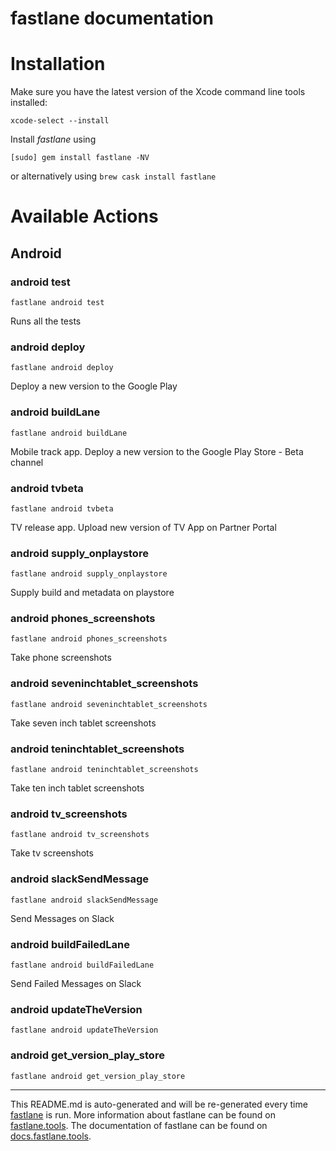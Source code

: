 fastlane documentation
================
# Installation

Make sure you have the latest version of the Xcode command line tools installed:

```
xcode-select --install
```

Install _fastlane_ using
```
[sudo] gem install fastlane -NV
```
or alternatively using `brew cask install fastlane`

# Available Actions
## Android
### android test
```
fastlane android test
```
Runs all the tests
### android deploy
```
fastlane android deploy
```
Deploy a new version to the Google Play
### android buildLane
```
fastlane android buildLane
```
Mobile track app. Deploy a new version to the Google Play Store - Beta channel
### android tvbeta
```
fastlane android tvbeta
```
TV release app. Upload new version of TV App on Partner Portal
### android supply_onplaystore
```
fastlane android supply_onplaystore
```
Supply build and metadata on playstore
### android phones_screenshots
```
fastlane android phones_screenshots
```
Take phone screenshots
### android seveninchtablet_screenshots
```
fastlane android seveninchtablet_screenshots
```
Take seven inch tablet screenshots
### android teninchtablet_screenshots
```
fastlane android teninchtablet_screenshots
```
Take ten inch tablet screenshots
### android tv_screenshots
```
fastlane android tv_screenshots
```
Take tv screenshots
### android slackSendMessage
```
fastlane android slackSendMessage
```
Send Messages on Slack
### android buildFailedLane
```
fastlane android buildFailedLane
```
Send Failed Messages on Slack
### android updateTheVersion
```
fastlane android updateTheVersion
```

### android get_version_play_store
```
fastlane android get_version_play_store
```


----

This README.md is auto-generated and will be re-generated every time [fastlane](https://fastlane.tools) is run.
More information about fastlane can be found on [fastlane.tools](https://fastlane.tools).
The documentation of fastlane can be found on [docs.fastlane.tools](https://docs.fastlane.tools).
